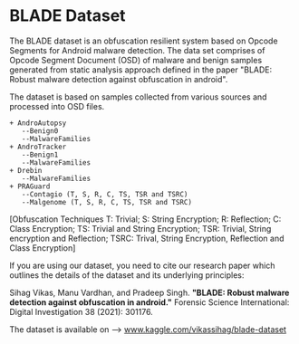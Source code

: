 # BLADE Dataset


The BLADE dataset is an obfuscation resilient system based on Opcode Segments for Android malware detection. The data set comprises of Opcode Segment Document (OSD) of malware and benign samples generated from static analysis approach defined in the paper "BLADE: Robust malware detection against obfuscation in android".

The dataset is based on samples collected from various sources and processed into OSD files. 

	+ AndroAutopsy
	   --Benign0
	   --MalwareFamilies
	+ AndroTracker
	   --Benign1
	   --MalwareFamilies
	+ Drebin
	   --MalwareFamilies
	+ PRAGuard
	   --Contagio (T, S, R, C, TS, TSR and TSRC)
	   --Malgenome (T, S, R, C, TS, TSR and TSRC)

[Obfuscation Techniques T: Trivial; S: String Encryption; R: Reflection; C: Class Encryption; TS: Trivial and String Encryption; TSR: Trivial, String encryption and Reflection; TSRC: Trival, String Encryption, Reflection and Class Encryption]


If you are using our dataset, you need to cite our research paper which outlines the details of the dataset and its underlying principles:

Sihag Vikas, Manu Vardhan, and Pradeep Singh. **"BLADE: Robust malware detection against obfuscation in android."** Forensic Science International: Digital Investigation 38 (2021): 301176.

The dataset is available on --> www.kaggle.com/vikassihag/blade-dataset
